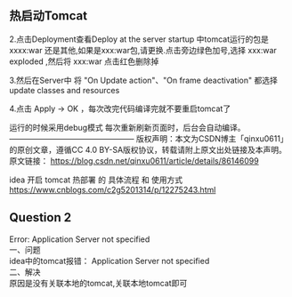 ## 热启动Tomcat

2.点击Deployment查看Deploy at the server startup 中tomcat运行的包是 xxxx:war 还是其他,如果是xxx:war包,请更换.点击旁边绿色加号,选择 xxx:war exploded ,然后将 xxx:war 点击红色删除掉


3.然后在Server中 将 "On Update action"、"On frame deactivation" 都选择 update classes and resources


4.点击 Apply -> OK ，每次改完代码编译完就不要重启tomcat了

运行的时候采用debug模式
每次重新刷新页面时，后台会自动编译。
————————————————
版权声明：本文为CSDN博主「qinxu0611」的原创文章，遵循CC 4.0 BY-SA版权协议，转载请附上原文出处链接及本声明。
原文链接：
https://blog.csdn.net/qinxu0611/article/details/86146099

idea 开启 tomcat 热部署 的 具体流程 和 使用方式
https://www.cnblogs.com/c2g5201314/p/12275243.html


## Question 2
Error: Application Server not specified  
一、问题  
idea中的tomcat报错： Application Server not specified  
二、解决  
原因是没有关联本地的tomcat,关联本地tomcat即可